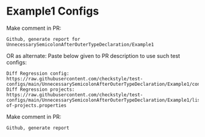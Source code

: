 # Example1 Configs
Make comment in PR:
```
Github, generate report for UnnecessarySemicolonAfterOuterTypeDeclaration/Example1
```
OR as alternate:
Paste below given to PR description to use such test configs:
```
Diff Regression config: https://raw.githubusercontent.com/checkstyle/test-configs/main/UnnecessarySemicolonAfterOuterTypeDeclaration/Example1/config.xml
Diff Regression projects: https://raw.githubusercontent.com/checkstyle/test-configs/main/UnnecessarySemicolonAfterOuterTypeDeclaration/Example1/list-of-projects.properties
```
Make comment in PR:
```
Github, generate report
```
